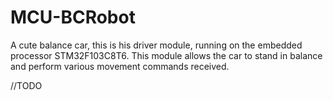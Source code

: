 # MCU-BCRobot
A cute balance car, this is his driver module, running on the embedded processor STM32F103C8T6. This module allows the car to stand in balance and perform various movement commands received.

//TODO

